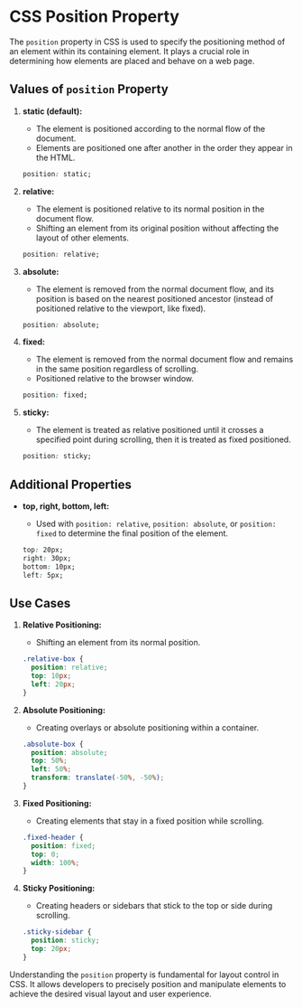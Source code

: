 # CSS Position Property

The `position` property in CSS is used to specify the positioning method of an element within its containing element. It
plays a crucial role in determining how elements are placed and behave on a web page.

## Values of `position` Property

1. **static (default):**
    - The element is positioned according to the normal flow of the document.
    - Elements are positioned one after another in the order they appear in the HTML.

   ```css
   position: static;
   ```

2. **relative:**
    - The element is positioned relative to its normal position in the document flow.
    - Shifting an element from its original position without affecting the layout of other elements.

   ```css
   position: relative;
   ```

3. **absolute:**
    - The element is removed from the normal document flow, and its position is based on the nearest positioned
      ancestor (instead of positioned relative to the viewport, like fixed).

   ```css
   position: absolute;
   ```

4. **fixed:**
    - The element is removed from the normal document flow and remains in the same position regardless of scrolling.
    - Positioned relative to the browser window.

   ```css
   position: fixed;
   ```

5. **sticky:**
    - The element is treated as relative positioned until it crosses a specified point during scrolling, then it is
      treated as fixed positioned.

   ```css
   position: sticky;
   ```

## Additional Properties

- **top, right, bottom, left:**
    - Used with `position: relative`, `position: absolute`, or `position: fixed` to determine the final position of the
      element.

  ```css
  top: 20px;
  right: 30px;
  bottom: 10px;
  left: 5px;
  ```

## Use Cases

1. **Relative Positioning:**
    - Shifting an element from its normal position.

   ```css
   .relative-box {
     position: relative;
     top: 10px;
     left: 20px;
   }
   ```

2. **Absolute Positioning:**
    - Creating overlays or absolute positioning within a container.

   ```css
   .absolute-box {
     position: absolute;
     top: 50%;
     left: 50%;
     transform: translate(-50%, -50%);
   }
   ```

3. **Fixed Positioning:**
    - Creating elements that stay in a fixed position while scrolling.

   ```css
   .fixed-header {
     position: fixed;
     top: 0;
     width: 100%;
   }
   ```

4. **Sticky Positioning:**
    - Creating headers or sidebars that stick to the top or side during scrolling.

   ```css
   .sticky-sidebar {
     position: sticky;
     top: 20px;
   }
   ```

Understanding the `position` property is fundamental for layout control in CSS. It allows developers to precisely
position and manipulate elements to achieve the desired visual layout and user experience.